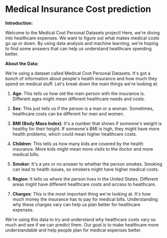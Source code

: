 # Medical Insurance Cost prediction

**Introduction:**

Welcome to the Medical Cost Personal Datasets project! Here, we're diving into healthcare expenses. We want to figure out what makes medical costs go up or down. By using data analysis and machine learning, we're hoping to find some answers that can help us understand healthcare spending better.

**About the Data:**

We're using a dataset called Medical Cost Personal Datasets. It's got a bunch of information about people's health insurance and how much they spend on medical stuff. Let's break down the main things we're looking at:

1. **Age**: This tells us how old the main person with the insurance is. Different ages might mean different healthcare needs and costs.

2. **Sex**: This just tells us if the person is a man or a woman. Sometimes, healthcare costs can be different for men and women.

3. **BMI (Body Mass Index)**: It's a number that shows if someone's weight is healthy for their height. If someone's BMI is high, they might have more health problems, which could mean higher healthcare costs.

4. **Children**: This tells us how many kids are covered by the health insurance. More kids might mean more visits to the doctor and more medical bills.

5. **Smoker**: It's a yes or no answer to whether the person smokes. Smoking can lead to health issues, so smokers might have higher medical costs.

6. **Region**: It tells us where the person lives in the United States. Different areas might have different healthcare costs and access to healthcare.

7. **Charges**: This is the most important thing we're looking at. It's how much money the insurance has to pay for medical bills. Understanding why these charges vary can help us plan better for healthcare expenses.

We're using this data to try and understand why healthcare costs vary so much and see if we can predict them. Our goal is to make healthcare more understandable and help people plan for medical expenses better.
